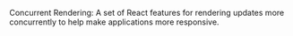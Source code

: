 Concurrent Rendering: A set of React features for rendering updates more concurrently to help make applications more responsive.